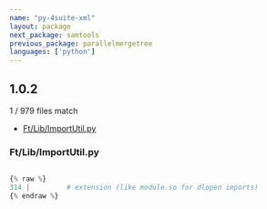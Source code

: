 ```yaml
---
name: "py-4suite-xml"
layout: package
next_package: samtools
previous_package: parallelmergetree
languages: ['python']
---
```

## 1.0.2
1 / 979 files match

 - [Ft/Lib/ImportUtil.py](#ftlibimportutilpy)

### Ft/Lib/ImportUtil.py

```python

{% raw %}
314 |         # extension (like module.so for dlopen imports)
{% endraw %}

```